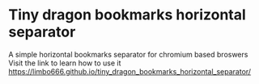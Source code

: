 # Tiny dragon bookmarks horizontal separator
A simple horizontal bookmarks separator for chromium based broswers <br>
Visit the link to learn how to use it
https://limbo666.github.io/tiny_dragon_bookmarks_horizontal_separator/
